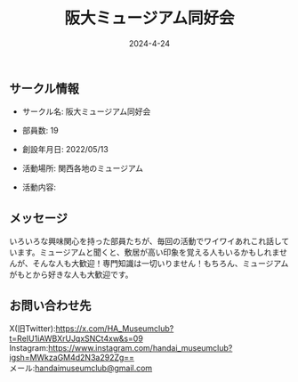 ﻿---
title: '阪大ミュージアム同好会'
excerpt: ''
date: '2024-4-24'
iconImage: '/assets/027/icon.png'
coverImage: '/assets/027/cover.jpg'
ogImage:
  url: '/assets/027/icon.png'
tags:
  - 'サークル'
  - '活動中'
---

## サークル情報
- サークル名: 阪大ミュージアム同好会
- 部員数: 19
- 創設年月日: 2022/05/13
- 活動場所: 関西各地のミュージアム

- 活動内容:

## メッセージ
いろいろな興味関心を持った部員たちが、毎回の活動でワイワイあれこれ話しています。ミュージアムと聞くと、敷居が高い印象を覚える人もいるかもしれませんが、そんな人も大歓迎！専門知識は一切いりません！もちろん、ミュージアムがもとから好きな人も大歓迎です。

## お問い合わせ先
X(旧Twitter):https://x.com/HA_Museumclub?t=ReIU1iAWBXrUJqxSNCt4xw&s=09  
Instagram:https://www.instagram.com/handai_museumclub?igsh=MWkzaGM4d2N3a292Zg==  
メール:handaimuseumclub@gmail.com  

